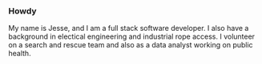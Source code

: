 ### Howdy
My name is Jesse, and I am a full stack software developer. I also have a background in electical engineering and industrial rope access. I volunteer on a search and rescue team and also as a data analyst working on public health.

<!--
**jesseahouser/jesseahouser** is a ✨ _special_ ✨ repository because its `README.md` (this file) appears on your GitHub profile.

Here are some ideas to get you started:

- 🔭 I’m currently working on ...
- 🌱 I’m currently learning ...
- 👯 I’m looking to collaborate on ...
- 🤔 I’m looking for help with ...
- 💬 Ask me about ...
- 📫 How to reach me: ...
- 😄 Pronouns: ...
- ⚡ Fun fact: ...
-->
